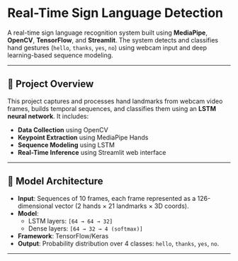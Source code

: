 # Real-Time Sign Language Detection

A real-time sign language recognition system built using **MediaPipe**, **OpenCV**, **TensorFlow**, and **Streamlit**. The system detects and classifies hand gestures (`hello`, `thanks`, `yes`, `no`) using webcam input and deep learning-based sequence modeling.

---

## 📌 Project Overview

This project captures and processes hand landmarks from webcam video frames, builds temporal sequences, and classifies them using an **LSTM neural network**. It includes:

- **Data Collection** using OpenCV
- **Keypoint Extraction** using MediaPipe Hands
- **Sequence Modeling** using LSTM
- **Real-Time Inference** using Streamlit web interface

---

## 🧠 Model Architecture

- **Input**: Sequences of 10 frames, each frame represented as a 126-dimensional vector (2 hands × 21 landmarks × 3D coords).
- **Model**: 
  - LSTM layers: `[64 → 64 → 32]`
  - Dense layers: `[64 → 32 → 4 (softmax)]`
- **Framework**: TensorFlow/Keras
- **Output**: Probability distribution over 4 classes: `hello`, `thanks`, `yes`, `no`.

---


